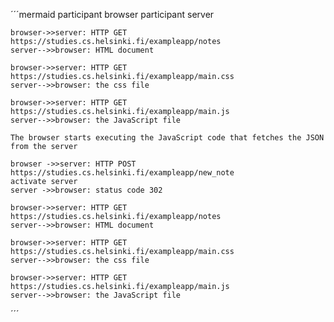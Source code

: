 ´´´mermaid
    participant browser
    participant server
    
    browser->>server: HTTP GET https://studies.cs.helsinki.fi/exampleapp/notes
    server-->>browser: HTML document
    
    browser->>server: HTTP GET https://studies.cs.helsinki.fi/exampleapp/main.css
    server-->>browser: the css file
    
    browser->>server: HTTP GET https://studies.cs.helsinki.fi/exampleapp/main.js
    server-->>browser: the JavaScript file
    
    The browser starts executing the JavaScript code that fetches the JSON from the server
    
    browser ->>server: HTTP POST https://studies.cs.helsinki.fi/exampleapp/new_note
    activate server
    server ->>browser: status code 302
    
    browser->>server: HTTP GET https://studies.cs.helsinki.fi/exampleapp/notes
    server-->>browser: HTML document
    
    browser->>server: HTTP GET https://studies.cs.helsinki.fi/exampleapp/main.css
    server-->>browser: the css file
    
    browser->>server: HTTP GET https://studies.cs.helsinki.fi/exampleapp/main.js
    server-->>browser: the JavaScript file

´´´